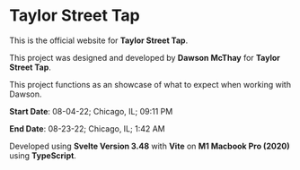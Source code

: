 # Taylor Street Tap

This is the official website for **Taylor Street Tap**.

This project was designed and developed by **Dawson McThay** for **Taylor Street Tap**.

This project functions as an showcase of what to expect when working with Dawson.


**Start Date**: 08-04-22; Chicago, IL; 09:11 PM

**End Date**: 08-23-22; Chicago, IL; 1:42 AM

Developed using **Svelte Version 3.48** with **Vite** on **M1 Macbook Pro (2020)** using **TypeScript**.
